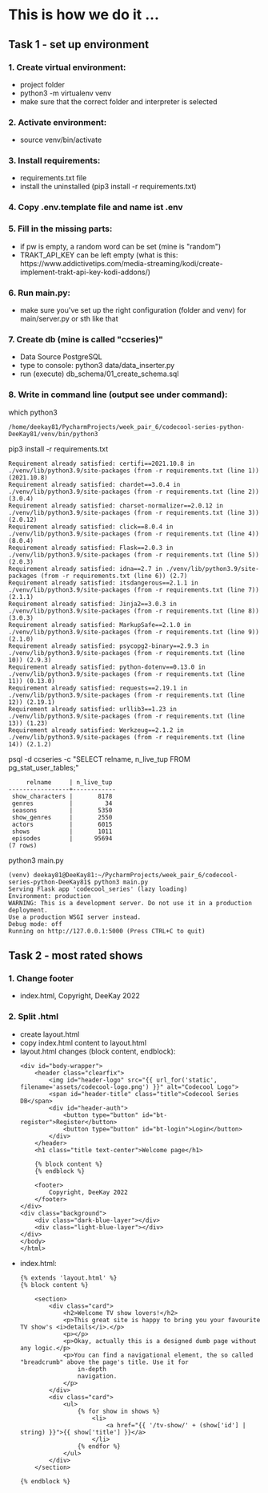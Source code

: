 <h1>This is how we do it ...</h1>
<h2>Task 1 - set up environment</h2>
<h3>1. Create virtual environment:</h3>
<ul>
    <li>project folder</li>
    <li>python3 -m virtualenv venv</li>
    <li>make sure that the correct folder and interpreter is selected</li>
</ul>

<h3>2. Activate environment:</h3>
<ul>
    <li>source venv/bin/activate</li>
</ul>

<h3>3. Install requirements:</h3>
<ul>
    <li>requirements.txt file</li>
    <li>install the uninstalled (pip3 install -r requirements.txt)</li>
</ul>

<h3>4. Copy .env.template file and name ist .env</h3>

<h3>5. Fill in the missing parts:</h3>
<ul>
    <li>if pw is empty, a random word can be set (mine is "random")</li>
    <li>TRAKT_API_KEY can be left empty (what is this: https://www.addictivetips.com/media-streaming/kodi/create-implement-trakt-api-key-kodi-addons/)</li>
</ul>

<h3>6. Run main.py:</h3>
<ul>
	<li>make sure you've set up the right configuration (folder and venv) for main/server.py or sth like that</li>
</ul>

<h3>7. Create db (mine is called "ccseries)"</h3>
<ul>
	<li>Data Source PostgreSQL</li>
	<li>type to console: python3 data/data_inserter.py</li>
    <li>run (execute) db_schema/01_create_schema.sql</li>
</ul>

<h3>8. Write in command line (output see under command):</h3>

which python3

	/home/deekay81/PycharmProjects/week_pair_6/codecool-series-python-DeeKay81/venv/bin/python3

pip3 install -r requirements.txt

	Requirement already satisfied: certifi==2021.10.8 in ./venv/lib/python3.9/site-packages (from -r requirements.txt (line 1)) (2021.10.8)
	Requirement already satisfied: chardet==3.0.4 in ./venv/lib/python3.9/site-packages (from -r requirements.txt (line 2)) (3.0.4)
	Requirement already satisfied: charset-normalizer==2.0.12 in ./venv/lib/python3.9/site-packages (from -r requirements.txt (line 3)) (2.0.12)
	Requirement already satisfied: click==8.0.4 in ./venv/lib/python3.9/site-packages (from -r requirements.txt (line 4)) (8.0.4)
	Requirement already satisfied: Flask==2.0.3 in ./venv/lib/python3.9/site-packages (from -r requirements.txt (line 5)) (2.0.3)
	Requirement already satisfied: idna==2.7 in ./venv/lib/python3.9/site-packages (from -r requirements.txt (line 6)) (2.7)
	Requirement already satisfied: itsdangerous==2.1.1 in ./venv/lib/python3.9/site-packages (from -r requirements.txt (line 7)) (2.1.1)
	Requirement already satisfied: Jinja2==3.0.3 in ./venv/lib/python3.9/site-packages (from -r requirements.txt (line 8)) (3.0.3)
	Requirement already satisfied: MarkupSafe==2.1.0 in ./venv/lib/python3.9/site-packages (from -r requirements.txt (line 9)) (2.1.0)
	Requirement already satisfied: psycopg2-binary==2.9.3 in ./venv/lib/python3.9/site-packages (from -r requirements.txt (line 10)) (2.9.3)
	Requirement already satisfied: python-dotenv==0.13.0 in ./venv/lib/python3.9/site-packages (from -r requirements.txt (line 11)) (0.13.0)
	Requirement already satisfied: requests==2.19.1 in ./venv/lib/python3.9/site-packages (from -r requirements.txt (line 12)) (2.19.1)
	Requirement already satisfied: urllib3==1.23 in ./venv/lib/python3.9/site-packages (from -r requirements.txt (line 13)) (1.23)
	Requirement already satisfied: Werkzeug==2.1.2 in ./venv/lib/python3.9/site-packages (from -r requirements.txt (line 14)) (2.1.2)

psql -d ccseries -c "SELECT relname, n_live_tup FROM pg_stat_user_tables;"

	     relname     | n_live_tup 
	-----------------+------------
	 show_characters |       8178
	 genres          |         34
	 seasons         |       5350
	 show_genres     |       2550
	 actors          |       6015
	 shows           |       1011
	 episodes        |      95694
	(7 rows)

python3 main.py

	(venv) deekay81@DeeKay81:~/PycharmProjects/week_pair_6/codecool-series-python-DeeKay81$ python3 main.py
	Serving Flask app 'codecool_series' (lazy loading)
	Environment: production
    WARNING: This is a development server. Do not use it in a production deployment.
    Use a production WSGI server instead.
	Debug mode: off
	Running on http://127.0.0.1:5000 (Press CTRL+C to quit)

<h2>Task 2 - most rated shows</h2>

<h3>1. Change footer</h3>
<ul>
    <li>index.html, Copyright, DeeKay 2022</li>
</ul>

<h3>2. Split .html</h3>
<ul>
    <li>create layout.html</li>
    <li>copy index.html content to layout.html</li>
    <li>layout.html changes (block content, endblock):</li>

    <div id="body-wrapper">
        <header class="clearfix">
            <img id="header-logo" src="{{ url_for('static', filename='assets/codecool-logo.png') }}" alt="Codecool Logo">
            <span id="header-title" class="title">Codecool Series DB</span>
            <div id="header-auth">
                <button type="button" id="bt-register">Register</button>
                <button type="button" id="bt-login">Login</button>
            </div>
        </header>
        <h1 class="title text-center">Welcome page</h1>
    
        {% block content %}
        {% endblock %}
    
        <footer>
            Copyright, DeeKay 2022
        </footer>
    </div>
    <div class="background">
        <div class="dark-blue-layer"></div>
        <div class="light-blue-layer"></div>
    </div>
    </body>
    </html>


<li>index.html:</li>

    {% extends 'layout.html' %}
    {% block content %}

        <section>
            <div class="card">
                <h2>Welcome TV show lovers!</h2>
                <p>This great site is happy to bring you your favourite TV show's <i>details</i>.</p>
                <p></p>
                <p>Okay, actually this is a designed dumb page without any logic.</p>
                <p>You can find a navigational element, the so called "breadcrumb" above the page's title. Use it for
                    in-depth
                    navigation.
                </p>
            </div>
            <div class="card">
                <ul>
                    {% for show in shows %}
                        <li>
                            <a href="{{ '/tv-show/' + (show['id'] | string) }}">{{ show['title'] }}</a>
                        </li>
                    {% endfor %}
                </ul>
            </div>
        </section>
    
    {% endblock %}

</ul>

